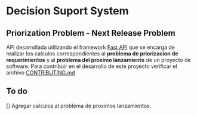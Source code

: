# Decision Suport System

##  Priorization Problem - Next Release Problem 

API desarrollada utilizando el framework [Fast API](https://fastapi.tiangolo.com/)
que se encarga de realizar los calculos correspondientes al **problema de
priorizacion de requerimientos**  y al **problema del proximo lanzamiento** de un
proyecto de software.
Para contribuir en el desarrollo de este proyecto verificar el archivo
[CONTRIBUTING.md](CONTRIBUTING.md)

## To do

[] Agregar calculos al problema de proximos lanzamientos.
